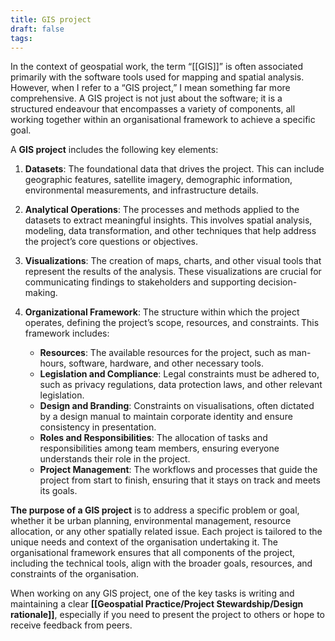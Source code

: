 ```yaml
---
title: GIS project
draft: false
tags:
---
```

 
In the context of geospatial work, the term “[[GIS]]” is often associated primarily with the software tools used for mapping and spatial analysis. However, when I refer to a “GIS project,” I mean something far more comprehensive. A GIS project is not just about the software; it is a structured endeavour that encompasses a variety of components, all working together within an organisational framework to achieve a specific goal.

A **GIS project** includes the following key elements:

1. **Datasets**: The foundational data that drives the project. This can include geographic features, satellite imagery, demographic information, environmental measurements, and infrastructure details.

2. **Analytical Operations**: The processes and methods applied to the datasets to extract meaningful insights. This involves spatial analysis, modeling, data transformation, and other techniques that help address the project’s core questions or objectives.

3. **Visualizations**: The creation of maps, charts, and other visual tools that represent the results of the analysis. These visualizations are crucial for communicating findings to stakeholders and supporting decision-making.

4. **Organizational Framework**: The structure within which the project operates, defining the project’s scope, resources, and constraints. This framework includes:
	- **Resources**: The available resources for the project, such as man-hours, software, hardware, and other necessary tools.	
	- **Legislation and Compliance**: Legal constraints must be adhered to, such as privacy regulations, data protection laws, and other relevant legislation.
	- **Design and Branding**: Constraints on visualisations, often dictated by a design manual to maintain corporate identity and ensure consistency in presentation.
	- **Roles and Responsibilities**: The allocation of tasks and responsibilities among team members, ensuring everyone understands their role in the project.
	- **Project Management**: The workflows and processes that guide the project from start to finish, ensuring that it stays on track and meets its goals.

**The purpose of a GIS project** is to address a specific problem or goal, whether it be urban planning, environmental management, resource allocation, or any other spatially related issue. Each project is tailored to the unique needs and context of the organisation undertaking it. The organisational framework ensures that all components of the project, including the technical tools, align with the broader goals, resources, and constraints of the organisation.

When working on any GIS project, one of the key tasks is writing and maintaining a clear **[[Geospatial Practice/Project Stewardship/Design rationale]]**, especially if you need to present the project to others or hope to receive feedback from peers.
